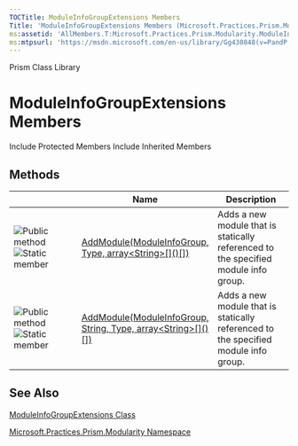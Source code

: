 ```yaml
---
TOCTitle: ModuleInfoGroupExtensions Members
Title: 'ModuleInfoGroupExtensions Members (Microsoft.Practices.Prism.Modularity)'
ms:assetid: 'AllMembers.T:Microsoft.Practices.Prism.Modularity.ModuleInfoGroupExtensions'
ms:mtpsurl: 'https://msdn.microsoft.com/en-us/library/Gg430848(v=PandP.50)'
---
```


Prism Class Library

ModuleInfoGroupExtensions Members
=================================

Include Protected Members
Include Inherited Members

Methods
-------

<span id="methodTableToggle"></span>
<table>
<colgroup>
<col width="33%" />
<col width="33%" />
<col width="33%" />
</colgroup>
<thead>
<tr class="header">
<th> </th>
<th>Name</th>
<th>Description</th>
</tr>
</thead>
<tbody>
<tr class="odd">
<td><img src="https://msdn.microsoft.com/en-us/Gg430848.pubmethod(en-us,PandP.50).gif" title="Public method" /><img src="https://msdn.microsoft.com/en-us/Gg430848.static(en-us,PandP.50).gif" title="Static member" /></td>
<td><a href="https://msdn.microsoft.com/m:microsoft.practices.prism.modularity.moduleinfogroupextensions.addmodule(microsoft.practices.prism.modularity.moduleinfogroup%2csystem.type%2csystem.string%5b%5d)">AddModule(ModuleInfoGroup, Type, array&lt;String&gt;[]()[])</a></td>
<td><div class="summary">
Adds a new module that is statically referenced to the specified module info group.
</div></td>
</tr>
<tr class="even">
<td><img src="https://msdn.microsoft.com/en-us/Gg430848.pubmethod(en-us,PandP.50).gif" title="Public method" /><img src="https://msdn.microsoft.com/en-us/Gg430848.static(en-us,PandP.50).gif" title="Static member" /></td>
<td><a href="https://msdn.microsoft.com/m:microsoft.practices.prism.modularity.moduleinfogroupextensions.addmodule(microsoft.practices.prism.modularity.moduleinfogroup%2csystem.string%2csystem.type%2csystem.string%5b%5d)">AddModule(ModuleInfoGroup, String, Type, array&lt;String&gt;[]()[])</a></td>
<td><div class="summary">
Adds a new module that is statically referenced to the specified module info group.
</div></td>
</tr>
</tbody>
</table>

See Also
--------

<span id="seeAlsoToggle"></span>
[ModuleInfoGroupExtensions Class](https://msdn.microsoft.com/t:microsoft.practices.prism.modularity.moduleinfogroupextensions)

[Microsoft.Practices.Prism.Modularity Namespace](https://msdn.microsoft.com/n:microsoft.practices.prism.modularity)
